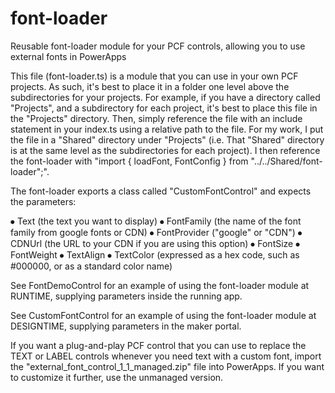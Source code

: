 # font-loader
Reusable font-loader module for your PCF controls, allowing you to use external fonts in PowerApps

This file (font-loader.ts) is a module that you can use in your own PCF projects.  As such, it's best to place it in a folder one level above the subdirectories for your projects.  For example, if you have a directory called "Projects", and a subdirectory for each project, it's best to place this file in the "Projects" directory.  Then, simply reference the file with an include statement in your index.ts using a relative path to the file.  For my work, I put the file in a "Shared" directory under "Projects" (i.e. That "Shared" directory is at the same level as the subdirectories for each project).  I then reference the font-loader with "import { loadFont, FontConfig } from "../../Shared/font-loader";".

The font-loader exports a class called "CustomFontControl" and expects the parameters:

⦁	Text (the text you want to display)
⦁	FontFamily (the name of the font family from google fonts or CDN)
⦁	FontProvider ("google" or "CDN")
⦁	CDNUrl (the URL to your CDN if you are using this option)
⦁	FontSize
⦁	FontWeight
⦁	TextAlign
⦁	TextColor (expressed as a hex code, such as #000000, or as a standard color name)

See FontDemoControl for an example of using the font-loader module at RUNTIME, supplying parameters inside the running app.

See CustomFontControl for an example of using the font-loader module at DESIGNTIME, supplying parameters in the maker portal.

If you want a plug-and-play PCF control that you can use to replace the TEXT or LABEL controls whenever you need text with a custom font, import the "external_font_control_1_1_managed.zip" file into PowerApps.  If you want to customize it further, use the unmanaged version.
